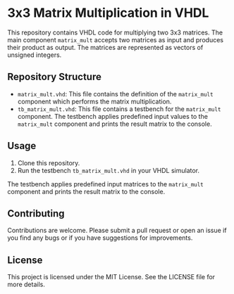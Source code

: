 # 3x3 Matrix Multiplication in VHDL

This repository contains VHDL code for multiplying two 3x3 matrices. The main component `matrix_mult` accepts two matrices as input and produces their product as output. The matrices are represented as vectors of unsigned integers.

## Repository Structure

- `matrix_mult.vhd`: This file contains the definition of the `matrix_mult` component which performs the matrix multiplication.
- `tb_matrix_mult.vhd`: This file contains a testbench for the `matrix_mult` component. The testbench applies predefined input values to the `matrix_mult` component and prints the result matrix to the console.

## Usage

1. Clone this repository.
2. Run the testbench `tb_matrix_mult.vhd` in your VHDL simulator.

The testbench applies predefined input matrices to the `matrix_mult` component and prints the result matrix to the console.

## Contributing

Contributions are welcome. Please submit a pull request or open an issue if you find any bugs or if you have suggestions for improvements.

## License

This project is licensed under the MIT License. See the LICENSE file for more details.
